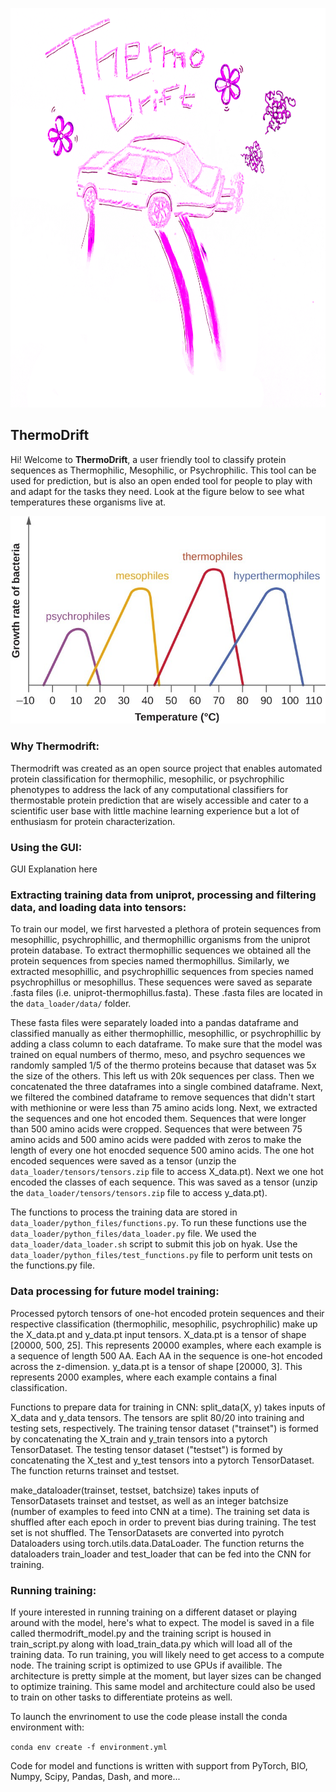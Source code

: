 
<p align="center">
  <img src="images/thermodrift_logo.png" width='800' height='639' />
</p>

## ThermoDrift
Hi! Welcome to **ThermoDrift**, a user friendly tool to classify protein sequences as Thermophilic, Mesophilic, or Psychrophilic. This tool can be used for prediction, but is also an open ended tool for people to play with and adapt for the tasks they need. Look at the figure below to see what temperatures these organisms live at.


<p align="center">
  <img src="images/figure_1.jpg" />
</p>

### Why Thermodrift: 
Thermodrift was created as an open source project that enables automated protein classification for thermophilic, mesophilic, or psychrophilic phenotypes to address the lack of any computational classifiers for thermostable protein prediction that are wisely accessible and cater to a scientific user base with little machine learning experience but a lot of enthusiasm for protein characterization. 


### Using the GUI:
GUI Explanation here

### Extracting training data from uniprot, processing and filtering data, and loading data into tensors:
To train our model, we first harvested a plethora of protein sequences from mesophillic, psychrophillic, and thermophillic organisms from the uniprot protein database. To extract thermophillic sequences we obtained all the protein sequences from species named thermophillus. Similarly, we extracted mesophillic, and psychrophillic sequences from species named psychrophillus or mesophillus.  These sequences were saved as separate .fasta files (i.e. uniprot-thermophillus.fasta).  These .fasta files are located in the <code>data_loader/data/</code> folder.  

These fasta files were separately loaded into a pandas dataframe and classified manually as either thermophillic, mesophillic, or psychrophillic by adding a class column to each dataframe.  To make sure that the model was trained on equal numbers of thermo, meso, and psychro sequences we randomly sampled 1/5 of the thermo proteins because that dataset was 5x the size of the others.  This left us with 20k sequences per class.  Then we concatenated the three dataframes into a single combined dataframe.  Next, we filtered the combined dataframe to remove sequences that didn't start with methionine or were less than 75 amino acids long.  Next, we extracted the sequences and one hot encoded them.  Sequences that were longer than 500 amino acids were cropped.  Sequences that were between 75 amino acids and 500 amino acids were padded with zeros to make the length of every one hot enocded sequence 500 amino acids. The one hot encoded sequences were saved as a tensor (unzip the <code>data_loader/tensors/tensors.zip</code> file to access X_data.pt).  Next we one hot encoded the classes of each sequence.  This was saved as a tensor (unzip the <code>data_loader/tensors/tensors.zip</code> file to access y_data.pt).  

The functions to process the training data are stored in <code>data_loader/python_files/functions.py</code>.  To run these functions use the <code>data_loader/python_files/data_loader.py</code> file.  We used the <code>data_loader/data_loader.sh</code> script to submit this job on hyak.  Use the <code>data_loader/python_files/test_functions.py</code> file to perform unit tests on the functions.py file.  


### Data processing for future model training:
Processed pytorch tensors of one-hot encoded protein sequences and their respective classification (thermophilic, mesophilic, psychrophilic) make up the X_data.pt and y_data.pt input tensors. 
X_data.pt is a tensor of shape [20000, 500, 25]. This represents 20000 examples, where each example is a sequence of length 500 AA. Each AA in the sequence is one-hot encoded across the z-dimension. 
y_data.pt is a tensor of shape [20000, 3]. This represents 2000 examples, where each example contains a final classification.

Functions to prepare data for training in CNN: 
split_data(X, y) takes inputs of X_data and y_data tensors. The tensors are split 80/20 into training and testing sets, respectively. 
The training tensor dataset ("trainset") is formed by concatenating the X_train and y_train tensors into a pytorch TensorDataset.
The testing tensor dataset ("testset") is formed by concatenating the X_test and y_test tensors into a pytorch TensorDataset.
The function returns trainset and testset.

make_dataloader(trainset, testset, batchsize) takes inputs of TensorDatasets trainset and testset, as well as an integer batchsize (number of examples to feed into CNN at a time). 
The training set data is shuffled after each epoch in order to prevent bias during training. The test set is not shuffled. 
The TensorDatasets are converted into pyrotch Dataloaders using torch.utils.data.DataLoader.
The function returns the dataloaders train_loader and test_loader that can be fed into the CNN for training. 

### Running training:
If youre interested in running training on a different dataset or playing around with the model, here's what to expect. The model is saved in a file called thermodrift_model.py and the training script is housed in train_script.py along with load_train_data.py which will load all of the training data. To run training, you will likely need to get access to a compute node. The training script is optimized to use GPUs if availible. The architecture is pretty simple at the moment, but layer sizes can be changed to optimize training. This same model and architecture could also be used to train on other tasks to differentiate proteins as well. 

To launch the envrinoment to use the code please install the conda environment with:

<code>conda env create -f environment.yml</code>

Code for model and functions is written with support from PyTorch, BIO, Numpy, Scipy, Pandas, Dash, and more...
